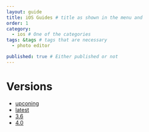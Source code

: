 ```yaml
---
layout: guide
title: iOS Guides # title as shown in the menu and 
order: 1
category: 
  - ios # One of the categories
tags: &tags # tags that are necessary
  - photo editor 

published: true # Either published or not 
---
```



# Versions
- [upconing](/v4_0)
- [latest](/v3_0)
- [3.6](/v3_6)
- [4.0](/v4_0)